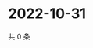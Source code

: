 # 2022-10-31

共 0 条

<!-- BEGIN WEIBO -->
<!-- 最后更新时间 Mon Oct 31 2022 03:13:11 GMT+0800 (China Standard Time) -->

<!-- END WEIBO -->
